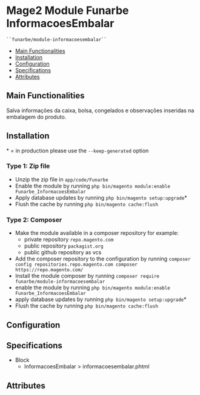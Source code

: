 # Mage2 Module Funarbe InformacoesEmbalar

    ``funarbe/module-informacoesembalar``

 - [Main Functionalities](#markdown-header-main-functionalities)
 - [Installation](#markdown-header-installation)
 - [Configuration](#markdown-header-configuration)
 - [Specifications](#markdown-header-specifications)
 - [Attributes](#markdown-header-attributes)


## Main Functionalities
Salva informações da caixa, bolsa, congelados e observações inseridas na embalagem do produto.

## Installation
\* = in production please use the `--keep-generated` option

### Type 1: Zip file

 - Unzip the zip file in `app/code/Funarbe`
 - Enable the module by running `php bin/magento module:enable Funarbe_InformacoesEmbalar`
 - Apply database updates by running `php bin/magento setup:upgrade`\*
 - Flush the cache by running `php bin/magento cache:flush`

### Type 2: Composer

 - Make the module available in a composer repository for example:
    - private repository `repo.magento.com`
    - public repository `packagist.org`
    - public github repository as vcs
 - Add the composer repository to the configuration by running `composer config repositories.repo.magento.com composer https://repo.magento.com/`
 - Install the module composer by running `composer require funarbe/module-informacoesembalar`
 - enable the module by running `php bin/magento module:enable Funarbe_InformacoesEmbalar`
 - apply database updates by running `php bin/magento setup:upgrade`\*
 - Flush the cache by running `php bin/magento cache:flush`


## Configuration




## Specifications

 - Block
	- InformacoesEmbalar > informacoesembalar.phtml


## Attributes



